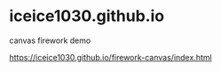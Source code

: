 # iceice1030.github.io
canvas firework demo

https://iceice1030.github.io/firework-canvas/index.html
